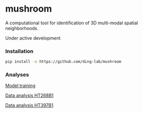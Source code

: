 # mushroom
A computational tool for identification of 3D multi-modal spatial neighborhoods.

Under active development

### Installation

```bash
pip install -e https://github.com/ding-lab/mushroom
```

### Analyses

[Model training](https://github.com/ding-lab/mushroom/blob/subclone_submission/notebooks/projects/subclone_paper/step6_run_mushroom_dup.ipynb)

[Data analysis HT268B1](https://github.com/ding-lab/mushroom/blob/subclone_submission/notebooks/projects/subclone_paper/step7_analysis_v2.ipynb)

[Data analysis HT397B1](https://github.com/ding-lab/mushroom/blob/subclone_submission/notebooks/projects/subclone_paper/step7_analysis_v2_ht397_visium.ipynb)


